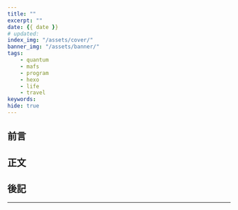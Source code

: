 ```yaml
---
title: ""
excerpt: ""
date: {{ date }}
# updated: 
index_img: "/assets/cover/"
banner_img: "/assets/banner/"
tags: 
    - quantum
    - mafs
    - program
    - hexo
    - life
    - travel
keywords: 
hide: true
---
```


<!-- Latex Protector: Remove "@" before use -->
<!--@lp:skip-all-->
<!--@lp:skip-some-->

<!-- EMSP Replacer: Auto replacement of double full-width white-space with &emsp;&emsp; -->

<!-- Spoiler Replacer: Replace ||text||  with {% spoiler text %} -->
<!--@sprp:skip-all-->

<!-- Footnote Reposer: Auto repositioning of all the footnotes in post -->
<!--@ft:skip-all-->


## 前言

## 正文

## 後記

---

<!-- ## 參考 -->
